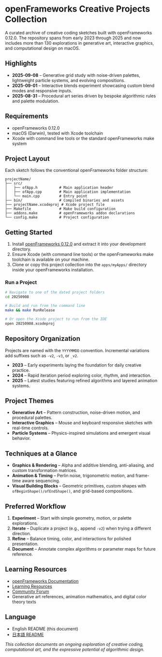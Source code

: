 # openFrameworks Creative Projects Collection

A curated archive of creative coding sketches built with openFrameworks 0.12.0. The repository spans from early 2023 through 2025 and now includes more than 130 explorations in generative art, interactive graphics, and computational design on macOS.

## Highlights
- **2025-09-08** – Generative grid study with noise-driven palettes, lightweight particle systems, and evolving compositions.
- **2025-09-01** – Interactive blends experiment showcasing custom blend modes and responsive inputs.
- **2025-08-31** – Procedural art series driven by bespoke algorithmic rules and palette modulation.

## Requirements
- openFrameworks 0.12.0
- macOS (Darwin), tested with Xcode toolchain
- Xcode with command line tools or the standard openFrameworks make system

## Project Layout
Each sketch follows the conventional openFrameworks folder structure:
```
projectName/
├── src/
│   ├── ofApp.h          # Main application header
│   ├── ofApp.cpp        # Main application implementation
│   └── main.cpp         # Entry point
├── bin/                 # Compiled binaries and assets
├── projectName.xcodeproj # Xcode project file
├── Makefile             # Make build configuration
├── addons.make          # openFrameworks addon declarations
└── config.make          # Project configuration
```

## Getting Started
1. Install [openFrameworks 0.12.0](https://openframeworks.cc/download/) and extract it into your development directory.
2. Ensure Xcode (with command line tools) or the openFrameworks make toolchain is available on your machine.
3. Clone or copy this project collection into the `apps/myApps/` directory inside your openFrameworks installation.

### Run a Project
```bash
# Navigate to one of the dated project folders
cd 20250908

# Build and run from the command line
make && make RunRelease

# Or open the Xcode project to run from the IDE
open 20250908.xcodeproj
```

## Repository Organization
Projects are named with the `YYYYMMDD` convention. Incremental variations add suffixes such as `-v2`, `-v3`, or `_v2`.

- **2023** – Early experiments laying the foundation for daily creative practice.
- **2024** – Rapid iteration period exploring color, rhythm, and interaction.
- **2025** – Latest studies featuring refined algorithms and layered animation systems.

## Project Themes
- **Generative Art** – Pattern construction, noise-driven motion, and procedural palettes.
- **Interactive Graphics** – Mouse and keyboard responsive sketches with real-time controls.
- **Particle Systems** – Physics-inspired simulations and emergent visual behavior.

## Techniques at a Glance
- **Graphics & Rendering** – Alpha and additive blending, anti-aliasing, and custom transformation matrices.
- **Animation & Timing** – Perlin noise, trigonometric motion, and frame-time aware sequencing.
- **Visual Building Blocks** – Geometric primitives, custom shapes with `ofBeginShape()/ofEndShape()`, and grid-based compositions.

## Preferred Workflow
1. **Experiment** – Start with simple geometry, motion, or palette explorations.
2. **Iterate** – Duplicate a project (e.g., append `-v2`) when trying a different direction.
3. **Refine** – Balance timing, color, and interactions for polished presentation.
4. **Document** – Annotate complex algorithms or parameter maps for future reference.

## Learning Resources
- [openFrameworks Documentation](https://openframeworks.cc/documentation/)
- [Learning Resources](https://openframeworks.cc/learning/)
- [Community Forum](https://forum.openframeworks.cc/)
- Generative art references, animation mathematics, and digital color theory texts

## Language
- English README (this document)
- [日本語 README](README_JP.md)

*This collection documents an ongoing exploration of creative coding, computational art, and the expressive potential of algorithmic design.*
